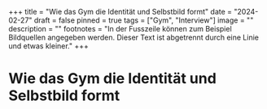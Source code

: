 +++
title = "Wie das Gym die Identität und Selbstbild formt"
date = "2024-02-27"
draft = false
pinned = true
tags = ["Gym", "Interview"]
image = ""
description = ""
footnotes = "In der Fusszeile können zum Beispiel Bildquellen angegeben werden. Dieser Text ist abgetrennt durch eine Linie und etwas kleiner."
+++
# **Wie das Gym die Identität und Selbstbild formt**